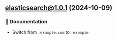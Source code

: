## **elasticsearch@1.0.1** (2024-10-09)

### 📖 Documentation

- Switch from `.example.com` to `.example`
